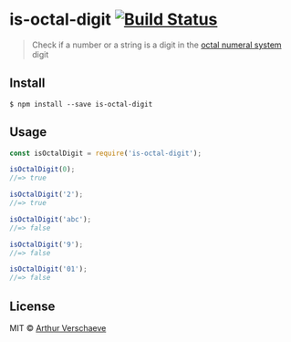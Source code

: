 # is-octal-digit [![Build Status](https://travis-ci.org/arthurvr/is-octal-digit.svg?branch=master)](https://travis-ci.org/arthurvr/is-octal-digit)

> Check if a number or a string is a digit in the [octal numeral system](https://en.wikipedia.org/wiki/Octal) digit


## Install

```
$ npm install --save is-octal-digit
```


## Usage

```js
const isOctalDigit = require('is-octal-digit');

isOctalDigit(0);
//=> true

isOctalDigit('2');
//=> true

isOctalDigit('abc');
//=> false

isOctalDigit('9');
//=> false

isOctalDigit('01');
//=> false
```


## License

MIT © [Arthur Verschaeve](http://arthurverschaeve.be)
